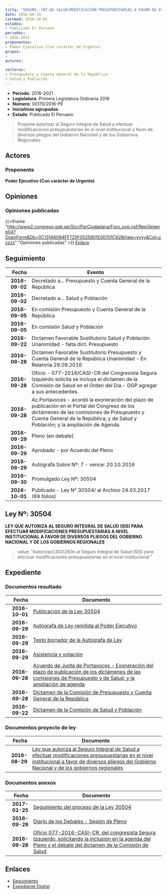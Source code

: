 ```yaml
---
title: "SEGURO.-INT.DE SALUD/MODIFICACIÓN PRESUPUESTARIAS A FAVOR DE DIVERSOS PLIEGOS GOBIERNO NACIONAL Y GOBIERNOS REGIONALES"
date: 2016-08-29
lastmod: 2016-10-01
estados:
- Publicado El Peruano
periodos:
- 2016-2021
proponentes:
- Poder Ejecutivo (Con carácter de Urgente)
grupos:
- 
autores:

sectores:
- Presupuesto y Cuenta General de la República
- Salud y Población
---
```

- **Periodo**: 2016-2021
- **Legislatura**: Primera Legislatura Ordinaria 2016
- **Número**: 00170/2016-PE
- **Iniciativas agrupadas**: 
- **Estado**: Publicado El Peruano

> Propone autorizar al Seguro Integral de Salud a efectuar modificaciones presupuestarias en el nivel institucional a favor de diversos pliegos del Gobierno Nacional y de los Gobiernos Regionales.


## Actores

### Proponente

**Poder Ejecutivo (Con carácter de Urgente)**

## Opiniones

### Opiniones publicadas

{{<iframe "http://www2.congreso.gob.pe/Sicr/ParCiudadana/Foro_pvp.nsf/RepOpiweb04?OpenForm&Db=0C131A6094FF725F0525801E00701C62&View=yyyy&Col=zzzzz" "Opiniones publicadas" >}}
[Enlace](http://www2.congreso.gob.pe/Sicr/ParCiudadana/Foro_pvp.nsf/RepOpiweb04?OpenForm&Db=0C131A6094FF725F0525801E00701C62&View=yyyy&Col=zzzzz)


## Seguimiento

| Fecha | Evento |
|------:|--------|
| **2016-09-02** | Decretado a... Presupuesto y Cuenta General de la República |
| **2016-09-02** | Decretado a... Salud y Población |
| **2016-09-05** | En comisión Presupuesto y Cuenta General de la República |
| **2016-09-05** | En comisión Salud y Población |
| **2016-09-22** | Dictamen Favorable Sustitutorio Salud y Población Unanimidad - falta dict. Presupuesto |
| **2016-09-28** | Dictamen Favorable Sustitutorio Presupuesto y Cuenta General de la República Unanimidad - En Relatoría 28.09.2016 |
| **2016-09-28** | Oficio - 077-2016/CASI-CR del Congresista Segura Izquierdo solicita se incluya el dictamen de la Comisión de Salud en el Orden del Día.- DGP agregar a sus antecedentes. |
| **2016-09-28** | Ac.Portavoces - acordó la exoneración del plazo de publicación en el Portal del Congreso de los dictámenes de las comisiones de Presupuesto y Cuenta General de la República; y de Salud y Población; y la ampliación de Agenda. |
| **2016-09-29** | Pleno (en debate) |
| **2016-09-29** | Aprobado - por Acuerdo del Pleno |
| **2016-09-29** | Autógrafa Sobre Nº: 7 - vence: 20.10.2016 |
| **2016-09-30** | Promulgado Ley Nº: 30504 |
| **2016-10-01** | Publicado - Ley N° 30504/ al Archivo 24.03.2017 (69 folios) |

## Ley Nº: 30504

**LEY QUE AUTORIZA AL SEGURO INTEGRAL DE SALUD (SIS) PARA EFECTUAR MODIFICACIONES PRESUPUESTARIAS A NIVEL INSTITUCIONAL A FAVOR DE DIVERSOS PLIEGOS DEL GOBIERNO NACIONAL Y DE LOS GOBIERNOS REGIONALES**

> value: "Autorizaci\303\263n al Seguro Integral de Salud (SIS) para efectuar modificaciones presupuestarias en el nivel institucional."


## Expediente

### Documentos resultado

| Fecha | Documento |
|------:|-----------|
| **2016-10-01** | [Publicación de la Ley 30504](http://www.leyes.congreso.gob.pe/Documentos/2016_2021/ADLP/Normas_Legales/30504-LEY.pdf) |
| **2016-09-29** | [Autógrafa de Ley remitida al Poder Ejecutivo](http://www.leyes.congreso.gob.pe/Documentos/2016_2021/ADLP/Texto_Aprobado/AU0017020160929.pdf) |
| **2016-09-29** | [Texto borrador de la Autógrafa de Ley](http://www2.congreso.gob.pe/Sicr/TraDocEstProc/Contdoc03_2011.nsf/ba75101a33765c2c05257e5400552213/e96502b755a1803d052580bc0053a077/$FILE/BAU0017020160929.pdf) |
| **2016-09-29** | [Asistencia y votación](http://www.leyes.congreso.gob.pe/Documentos/2016_2021/Asistencia_y_Votacion/Proyectos_de_Ley/AV0017020160929.pdf) |
| **2016-09-28** | [Acuerdo de Junta de Portavoces - Exoneración del plazo de publicación de los dictámenes de las comisiones de Presupuesto y de Salud, y la ampliación de agenda](http://www2.congreso.gob.pe/Sicr/TraDocEstProc/Contdoc03_2011.nsf/0/9d31bcbf5efe57dc052580c700573974/$FILE/AJP0017020160928.pdf) |
| **2016-09-28** | [Dictamen de la Comisión de Presupuesto y Cuenta General de la República](http://www.leyes.congreso.gob.pe/Documentos/2016_2021/Dictamenes/Proyectos_de_Ley/00170DC17MAY20160928.pdf) |
| **2016-09-22** | [Dictamen de la Comisión de Salud y Población](http://www.leyes.congreso.gob.pe/Documentos/2016_2021/Dictamenes/Proyectos_de_Ley/00170DC21MAY20160922.pdf) |

### Documentos proyecto de ley

| Fecha | Documento |
|------:|-----------|
| **2016-08-29** | [Ley que autoriza al Seguro Integral de Salud a efectuar modificaciones presupuestarias en el nivel institucional a favor de diversos pliegos del Gobierno Nacional y de los gobiernos regionales](http://www.leyes.congreso.gob.pe/Documentos/2016_2021/Proyectos_de_Ley_y_de_Resoluciones_Legislativas/PL0017020160829..pdf) |

### Documentos anexos

| Fecha | Documento |
|------:|-----------|
| **2017-01-25** | [Seguimiento del proceso de la Ley 30504](http://www2.congreso.gob.pe/Sicr/TraDocEstProc/Contdoc03_2011.nsf/ba75101a33765c2c05257e5400552213/b94aae851ba5ac5d052580c900691c63/$FILE/00170PL20170125.pdf) |
| **2016-09-29** | [Diario de los Debates - Sesión de Pleno](http://www.leyes.congreso.gob.pe/Documentos/2016_2021/ADLP/Diario_Debates/30504_DD.pdf) |
| **2016-09-28** | [Oficio 077-2016-CASI-CR, del congresista Segura Izquierdo, solicitando la inclusión en la agenda del Pleno y el debate del dictamen de la Comisión de Salud](http://www.leyes.congreso.gob.pe/Documentos/2016_2021/Oficios/Congresistas/OFICIO-077-2016-CASI-CR.pdf) |

## Enlaces

- [Seguimiento](http://www2.congreso.gob.pe/Sicr/TraDocEstProc/CLProLey2016.nsf/f7fff46988ca05b1052578e100829cc7/877eaf33d8b3a5680525801e006b52a2?OpenDocument)
- [Expediente Digital](http://www2.congreso.gob.pe/Sicr/TraDocEstProc/Expvirt_2011.nsf/visbusqptramdoc1621/00170?opendocument)


